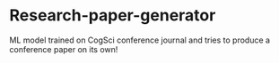 # Research-paper-generator

ML model trained on CogSci conference journal and tries to produce a conference paper on its own!
